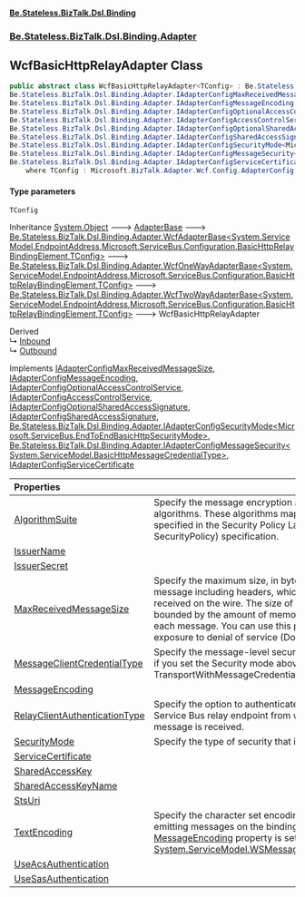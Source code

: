 #### [Be.Stateless.BizTalk.Dsl.Binding](README.md 'README')
### [Be.Stateless.BizTalk.Dsl.Binding.Adapter](Be.Stateless.BizTalk.Dsl.Binding.Adapter.md 'Be.Stateless.BizTalk.Dsl.Binding.Adapter')

## WcfBasicHttpRelayAdapter<TConfig> Class

```csharp
public abstract class WcfBasicHttpRelayAdapter<TConfig> : Be.Stateless.BizTalk.Dsl.Binding.Adapter.WcfTwoWayAdapterBase<System.ServiceModel.EndpointAddress, Microsoft.ServiceBus.Configuration.BasicHttpRelayBindingElement, TConfig>,
Be.Stateless.BizTalk.Dsl.Binding.Adapter.IAdapterConfigMaxReceivedMessageSize,
Be.Stateless.BizTalk.Dsl.Binding.Adapter.IAdapterConfigMessageEncoding,
Be.Stateless.BizTalk.Dsl.Binding.Adapter.IAdapterConfigOptionalAccessControlService,
Be.Stateless.BizTalk.Dsl.Binding.Adapter.IAdapterConfigAccessControlService,
Be.Stateless.BizTalk.Dsl.Binding.Adapter.IAdapterConfigOptionalSharedAccessSignature,
Be.Stateless.BizTalk.Dsl.Binding.Adapter.IAdapterConfigSharedAccessSignature,
Be.Stateless.BizTalk.Dsl.Binding.Adapter.IAdapterConfigSecurityMode<Microsoft.ServiceBus.EndToEndBasicHttpSecurityMode>,
Be.Stateless.BizTalk.Dsl.Binding.Adapter.IAdapterConfigMessageSecurity<System.ServiceModel.BasicHttpMessageCredentialType>,
Be.Stateless.BizTalk.Dsl.Binding.Adapter.IAdapterConfigServiceCertificate
    where TConfig : Microsoft.BizTalk.Adapter.Wcf.Config.AdapterConfig, Microsoft.BizTalk.Adapter.Wcf.Config.IAdapterConfigAddress, Microsoft.BizTalk.Adapter.Wcf.Config.IAdapterConfigBasicHttpBinding, Microsoft.BizTalk.Adapter.ServiceBus.IAdapterConfigBasicHttpRelaySecurity, Microsoft.BizTalk.Adapter.Wcf.Config.IAdapterConfigAcsCredentials, Microsoft.BizTalk.Adapter.Wcf.Config.IAdapterConfigSasCredentials, Microsoft.BizTalk.Adapter.Wcf.Config.IAdapterConfigIdentity, Microsoft.BizTalk.Adapter.Wcf.Config.IAdapterConfigInboundMessageMarshalling, Microsoft.BizTalk.Adapter.Wcf.Config.IAdapterConfigOutboundMessageMarshalling, Microsoft.BizTalk.Adapter.Wcf.Config.IAdapterConfigServiceCertificate, Microsoft.BizTalk.Adapter.Wcf.Config.IAdapterConfigTimeouts, new()
```
#### Type parameters

<a name='Be.Stateless.BizTalk.Dsl.Binding.Adapter.WcfBasicHttpRelayAdapter_TConfig_.TConfig'></a>

`TConfig`

Inheritance [System.Object](https://docs.microsoft.com/en-us/dotnet/api/System.Object 'System.Object') &#129106; [AdapterBase](AdapterBase.md 'Be.Stateless.BizTalk.Dsl.Binding.Adapter.AdapterBase') &#129106; [Be.Stateless.BizTalk.Dsl.Binding.Adapter.WcfAdapterBase&lt;](WcfAdapterBase_TAddress,TBinding,TConfig_.md 'Be.Stateless.BizTalk.Dsl.Binding.Adapter.WcfAdapterBase<TAddress,TBinding,TConfig>')[System.ServiceModel.EndpointAddress](https://docs.microsoft.com/en-us/dotnet/api/System.ServiceModel.EndpointAddress 'System.ServiceModel.EndpointAddress')[,](WcfAdapterBase_TAddress,TBinding,TConfig_.md 'Be.Stateless.BizTalk.Dsl.Binding.Adapter.WcfAdapterBase<TAddress,TBinding,TConfig>')[Microsoft.ServiceBus.Configuration.BasicHttpRelayBindingElement](https://docs.microsoft.com/en-us/dotnet/api/Microsoft.ServiceBus.Configuration.BasicHttpRelayBindingElement 'Microsoft.ServiceBus.Configuration.BasicHttpRelayBindingElement')[,](WcfAdapterBase_TAddress,TBinding,TConfig_.md 'Be.Stateless.BizTalk.Dsl.Binding.Adapter.WcfAdapterBase<TAddress,TBinding,TConfig>')[TConfig](WcfBasicHttpRelayAdapter_TConfig_.md#Be.Stateless.BizTalk.Dsl.Binding.Adapter.WcfBasicHttpRelayAdapter_TConfig_.TConfig 'Be.Stateless.BizTalk.Dsl.Binding.Adapter.WcfBasicHttpRelayAdapter<TConfig>.TConfig')[&gt;](WcfAdapterBase_TAddress,TBinding,TConfig_.md 'Be.Stateless.BizTalk.Dsl.Binding.Adapter.WcfAdapterBase<TAddress,TBinding,TConfig>') &#129106; [Be.Stateless.BizTalk.Dsl.Binding.Adapter.WcfOneWayAdapterBase&lt;](WcfOneWayAdapterBase_TAddress,TBinding,TConfig_.md 'Be.Stateless.BizTalk.Dsl.Binding.Adapter.WcfOneWayAdapterBase<TAddress,TBinding,TConfig>')[System.ServiceModel.EndpointAddress](https://docs.microsoft.com/en-us/dotnet/api/System.ServiceModel.EndpointAddress 'System.ServiceModel.EndpointAddress')[,](WcfOneWayAdapterBase_TAddress,TBinding,TConfig_.md 'Be.Stateless.BizTalk.Dsl.Binding.Adapter.WcfOneWayAdapterBase<TAddress,TBinding,TConfig>')[Microsoft.ServiceBus.Configuration.BasicHttpRelayBindingElement](https://docs.microsoft.com/en-us/dotnet/api/Microsoft.ServiceBus.Configuration.BasicHttpRelayBindingElement 'Microsoft.ServiceBus.Configuration.BasicHttpRelayBindingElement')[,](WcfOneWayAdapterBase_TAddress,TBinding,TConfig_.md 'Be.Stateless.BizTalk.Dsl.Binding.Adapter.WcfOneWayAdapterBase<TAddress,TBinding,TConfig>')[TConfig](WcfBasicHttpRelayAdapter_TConfig_.md#Be.Stateless.BizTalk.Dsl.Binding.Adapter.WcfBasicHttpRelayAdapter_TConfig_.TConfig 'Be.Stateless.BizTalk.Dsl.Binding.Adapter.WcfBasicHttpRelayAdapter<TConfig>.TConfig')[&gt;](WcfOneWayAdapterBase_TAddress,TBinding,TConfig_.md 'Be.Stateless.BizTalk.Dsl.Binding.Adapter.WcfOneWayAdapterBase<TAddress,TBinding,TConfig>') &#129106; [Be.Stateless.BizTalk.Dsl.Binding.Adapter.WcfTwoWayAdapterBase&lt;](WcfTwoWayAdapterBase_TAddress,TBinding,TConfig_.md 'Be.Stateless.BizTalk.Dsl.Binding.Adapter.WcfTwoWayAdapterBase<TAddress,TBinding,TConfig>')[System.ServiceModel.EndpointAddress](https://docs.microsoft.com/en-us/dotnet/api/System.ServiceModel.EndpointAddress 'System.ServiceModel.EndpointAddress')[,](WcfTwoWayAdapterBase_TAddress,TBinding,TConfig_.md 'Be.Stateless.BizTalk.Dsl.Binding.Adapter.WcfTwoWayAdapterBase<TAddress,TBinding,TConfig>')[Microsoft.ServiceBus.Configuration.BasicHttpRelayBindingElement](https://docs.microsoft.com/en-us/dotnet/api/Microsoft.ServiceBus.Configuration.BasicHttpRelayBindingElement 'Microsoft.ServiceBus.Configuration.BasicHttpRelayBindingElement')[,](WcfTwoWayAdapterBase_TAddress,TBinding,TConfig_.md 'Be.Stateless.BizTalk.Dsl.Binding.Adapter.WcfTwoWayAdapterBase<TAddress,TBinding,TConfig>')[TConfig](WcfBasicHttpRelayAdapter_TConfig_.md#Be.Stateless.BizTalk.Dsl.Binding.Adapter.WcfBasicHttpRelayAdapter_TConfig_.TConfig 'Be.Stateless.BizTalk.Dsl.Binding.Adapter.WcfBasicHttpRelayAdapter<TConfig>.TConfig')[&gt;](WcfTwoWayAdapterBase_TAddress,TBinding,TConfig_.md 'Be.Stateless.BizTalk.Dsl.Binding.Adapter.WcfTwoWayAdapterBase<TAddress,TBinding,TConfig>') &#129106; WcfBasicHttpRelayAdapter<TConfig>

Derived  
&#8627; [Inbound](WcfBasicHttpRelayAdapter.Inbound.md 'Be.Stateless.BizTalk.Dsl.Binding.Adapter.WcfBasicHttpRelayAdapter.Inbound')  
&#8627; [Outbound](WcfBasicHttpRelayAdapter.Outbound.md 'Be.Stateless.BizTalk.Dsl.Binding.Adapter.WcfBasicHttpRelayAdapter.Outbound')

Implements [IAdapterConfigMaxReceivedMessageSize](IAdapterConfigMaxReceivedMessageSize.md 'Be.Stateless.BizTalk.Dsl.Binding.Adapter.IAdapterConfigMaxReceivedMessageSize'), [IAdapterConfigMessageEncoding](IAdapterConfigMessageEncoding.md 'Be.Stateless.BizTalk.Dsl.Binding.Adapter.IAdapterConfigMessageEncoding'), [IAdapterConfigOptionalAccessControlService](IAdapterConfigOptionalAccessControlService.md 'Be.Stateless.BizTalk.Dsl.Binding.Adapter.IAdapterConfigOptionalAccessControlService'), [IAdapterConfigAccessControlService](IAdapterConfigAccessControlService.md 'Be.Stateless.BizTalk.Dsl.Binding.Adapter.IAdapterConfigAccessControlService'), [IAdapterConfigOptionalSharedAccessSignature](IAdapterConfigOptionalSharedAccessSignature.md 'Be.Stateless.BizTalk.Dsl.Binding.Adapter.IAdapterConfigOptionalSharedAccessSignature'), [IAdapterConfigSharedAccessSignature](IAdapterConfigSharedAccessSignature.md 'Be.Stateless.BizTalk.Dsl.Binding.Adapter.IAdapterConfigSharedAccessSignature'), [Be.Stateless.BizTalk.Dsl.Binding.Adapter.IAdapterConfigSecurityMode&lt;](IAdapterConfigSecurityMode_T_.md 'Be.Stateless.BizTalk.Dsl.Binding.Adapter.IAdapterConfigSecurityMode<T>')[Microsoft.ServiceBus.EndToEndBasicHttpSecurityMode](https://docs.microsoft.com/en-us/dotnet/api/Microsoft.ServiceBus.EndToEndBasicHttpSecurityMode 'Microsoft.ServiceBus.EndToEndBasicHttpSecurityMode')[&gt;](IAdapterConfigSecurityMode_T_.md 'Be.Stateless.BizTalk.Dsl.Binding.Adapter.IAdapterConfigSecurityMode<T>'), [Be.Stateless.BizTalk.Dsl.Binding.Adapter.IAdapterConfigMessageSecurity&lt;](IAdapterConfigMessageSecurity_T_.md 'Be.Stateless.BizTalk.Dsl.Binding.Adapter.IAdapterConfigMessageSecurity<T>')[System.ServiceModel.BasicHttpMessageCredentialType](https://docs.microsoft.com/en-us/dotnet/api/System.ServiceModel.BasicHttpMessageCredentialType 'System.ServiceModel.BasicHttpMessageCredentialType')[&gt;](IAdapterConfigMessageSecurity_T_.md 'Be.Stateless.BizTalk.Dsl.Binding.Adapter.IAdapterConfigMessageSecurity<T>'), [IAdapterConfigServiceCertificate](IAdapterConfigServiceCertificate.md 'Be.Stateless.BizTalk.Dsl.Binding.Adapter.IAdapterConfigServiceCertificate')

| Properties | |
| :--- | :--- |
| [AlgorithmSuite](WcfBasicHttpRelayAdapter_TConfig_.AlgorithmSuite.md 'Be.Stateless.BizTalk.Dsl.Binding.Adapter.WcfBasicHttpRelayAdapter<TConfig>.AlgorithmSuite') | Specify the message encryption and key-wrap algorithms. These algorithms map to those specified in the Security Policy Language (WS-SecurityPolicy) specification. |
| [IssuerName](WcfBasicHttpRelayAdapter_TConfig_.IssuerName.md 'Be.Stateless.BizTalk.Dsl.Binding.Adapter.WcfBasicHttpRelayAdapter<TConfig>.IssuerName') | |
| [IssuerSecret](WcfBasicHttpRelayAdapter_TConfig_.IssuerSecret.md 'Be.Stateless.BizTalk.Dsl.Binding.Adapter.WcfBasicHttpRelayAdapter<TConfig>.IssuerSecret') | |
| [MaxReceivedMessageSize](WcfBasicHttpRelayAdapter_TConfig_.MaxReceivedMessageSize.md 'Be.Stateless.BizTalk.Dsl.Binding.Adapter.WcfBasicHttpRelayAdapter<TConfig>.MaxReceivedMessageSize') | Specify the maximum size, in bytes, for a message including headers, which can be received on the wire. The size of the messages is bounded by the amount of memory allocated for each message. You can use this property to limit exposure to denial of service (DoS) attacks. |
| [MessageClientCredentialType](WcfBasicHttpRelayAdapter_TConfig_.MessageClientCredentialType.md 'Be.Stateless.BizTalk.Dsl.Binding.Adapter.WcfBasicHttpRelayAdapter<TConfig>.MessageClientCredentialType') | Specify the message-level security options only if you set the Security mode above to Message or TransportWithMessageCredential. |
| [MessageEncoding](WcfBasicHttpRelayAdapter_TConfig_.MessageEncoding.md 'Be.Stateless.BizTalk.Dsl.Binding.Adapter.WcfBasicHttpRelayAdapter<TConfig>.MessageEncoding') | |
| [RelayClientAuthenticationType](WcfBasicHttpRelayAdapter_TConfig_.RelayClientAuthenticationType.md 'Be.Stateless.BizTalk.Dsl.Binding.Adapter.WcfBasicHttpRelayAdapter<TConfig>.RelayClientAuthenticationType') | Specify the option to authenticate with the Service Bus relay endpoint from where the message is received. |
| [SecurityMode](WcfBasicHttpRelayAdapter_TConfig_.SecurityMode.md 'Be.Stateless.BizTalk.Dsl.Binding.Adapter.WcfBasicHttpRelayAdapter<TConfig>.SecurityMode') | Specify the type of security that is used. |
| [ServiceCertificate](WcfBasicHttpRelayAdapter_TConfig_.ServiceCertificate.md 'Be.Stateless.BizTalk.Dsl.Binding.Adapter.WcfBasicHttpRelayAdapter<TConfig>.ServiceCertificate') | |
| [SharedAccessKey](WcfBasicHttpRelayAdapter_TConfig_.SharedAccessKey.md 'Be.Stateless.BizTalk.Dsl.Binding.Adapter.WcfBasicHttpRelayAdapter<TConfig>.SharedAccessKey') | |
| [SharedAccessKeyName](WcfBasicHttpRelayAdapter_TConfig_.SharedAccessKeyName.md 'Be.Stateless.BizTalk.Dsl.Binding.Adapter.WcfBasicHttpRelayAdapter<TConfig>.SharedAccessKeyName') | |
| [StsUri](WcfBasicHttpRelayAdapter_TConfig_.StsUri.md 'Be.Stateless.BizTalk.Dsl.Binding.Adapter.WcfBasicHttpRelayAdapter<TConfig>.StsUri') | |
| [TextEncoding](WcfBasicHttpRelayAdapter_TConfig_.TextEncoding.md 'Be.Stateless.BizTalk.Dsl.Binding.Adapter.WcfBasicHttpRelayAdapter<TConfig>.TextEncoding') | Specify the character set encoding to be used for emitting messages on the binding when the [MessageEncoding](WcfBasicHttpRelayAdapter_TConfig_.MessageEncoding.md 'Be.Stateless.BizTalk.Dsl.Binding.Adapter.WcfBasicHttpRelayAdapter<TConfig>.MessageEncoding') property is set to [System.ServiceModel.WSMessageEncoding.Text](https://docs.microsoft.com/en-us/dotnet/api/System.ServiceModel.WSMessageEncoding.Text 'System.ServiceModel.WSMessageEncoding.Text'). |
| [UseAcsAuthentication](WcfBasicHttpRelayAdapter_TConfig_.UseAcsAuthentication.md 'Be.Stateless.BizTalk.Dsl.Binding.Adapter.WcfBasicHttpRelayAdapter<TConfig>.UseAcsAuthentication') | |
| [UseSasAuthentication](WcfBasicHttpRelayAdapter_TConfig_.UseSasAuthentication.md 'Be.Stateless.BizTalk.Dsl.Binding.Adapter.WcfBasicHttpRelayAdapter<TConfig>.UseSasAuthentication') | |
